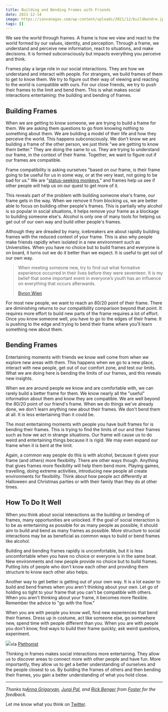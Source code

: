 ```yaml
---
title: Building and Bending Frames with Friends
date: 2021-12-14
image: https://ianvanagas.com/wp-content/uploads/2021/12/buildbendre.jpg
tags: []
---
```

We see the world through frames. A frame is how we view and react to the world formed by our values, identity, and perception. Through a frame, we understand and perceive new information, react to situations, and make decisions. It is formed subconsciously but impacts everything you perceive and think.

Frames play a large role in our social interactions. They are how we understand and interact with people. For strangers, we build frames of them to get to know them. We try to figure out their way of viewing and reacting to the world is compatible with ours. For our close friends, we try to push their frames to the limit and bend them. This is what makes social interactions entertaining: the building and bending of frames.

## **Building Frames**

When we are getting to know someone, we are trying to build a frame for them. We are asking them questions to go from knowing nothing to something about them. We are building a model of their life and how they perceive the world. This happens subconsciously. We don't know we are building a frame of the other person, we just think "we are getting to know them better." They are doing the same to us. They are trying to understand our frame, in the context of their frame. Together, we want to figure out if our frames are compatible.

Frame compatibility is asking ourselves "based on our frame, is their frame going to be useful for us in some way, or at the very least, not going to be bad for us." We are "[status-seeking monkeys](https://twitter.com/eugenewei/status/1121453569339584512)," and frames help us see if other people will help us on our quest to get more of it.

This reveals part of the problem with building someone else's frame, our frame gets in the way. When we remove it from blocking us, we are better able to focus on building other people's frames. This is partially why alcohol is so popular in social situations, it helps remove your frame as a blockage to building someone else's. Alcohol is only one of many tools for helping us get out of our own way and build other people's frames.

Although they are dreaded by many, icebreakers are about rapidly building frames with the reduced context of your frame. This is also why people make friends rapidly when isolated in a new environment such as Universities. When you have no choice but to build frames and everyone is on board, it turns out we do it better than we expect. It is useful to get out of our own way.

> When meeting someone new, try to find out what formative experience occurred in their lives before they were seventeen. It is my belief that some important event in everyone’s youth has an influence on everything that occurs afterwards.
> 
> [Byron Wien](https://www.blackstone.com/press-releases/article/blackstones-byron-wien-discusses-lessons-learned-in-his-first-80-years/)

For most new people, we want to reach an 80/20 point of their frame. There are diminishing returns to our compatibility comparison beyond that point. It requires more effort to build new parts of the frame requires a lot of effort. Once you know someone well, you have to go to the edges of their frame. It is pushing to the edge and trying to bend their frame where you'll learn something new about them.

## **Bending Frames**

Entertaining moments with friends we know well come from when we explore new areas with them. This happens when we go to a new place, interact with new people, get out of our comfort zone, and test our limits. What we are doing here is bending the limits of our frames, and this reveals new insights.

When we are around people we know and are comfortable with, we can rarely build a better frame for them. We know nearly all the "useful" information about them and know they are compatible. We are well beyond the 80/20 point of our friend's frame. When we do things we've already done, we don't learn anything new about their frames. We don't bend them at all. It is less entertaining than it could be.

The most entertaining moments with people you have built frames for is bending their frames. This is trying to find the limits of our and their frames such as how we act in strange situations. Our frame will cause us to do weird and entertaining things because it is rigid. We may even expand our frame when it is bent at the limit.

Again, a common way people do this is with alcohol, because it gives your frame (and others) more flexibility. There are other ways though. Anything that gives frames more flexibility will help them bend more. Playing games, travelling, doing extreme activities, introducing new people all create environments for flexibility. Think about how people act differently at Halloween and Christmas parties or with their family than they do at other times.

## **How To Do It Well**

When you think about social interactions as the building or bending of frames, many opportunities are unlocked. If the goal of social interaction is to be as entertaining as possible for as many people as possible, it should aim to build and bend as many frames as possible. More structure to social interactions may be as beneficial as common ways to build or bend frames like alcohol.

Building and bending frames rapidly is uncomfortable, but it is less uncomfortable when you have no choice or everyone is in the same boat. New environments and new people provide no choice but to build frames. Putting lots of people who don't know each other and providing them structure to know each other also helps.

Another way to get better is getting out of your own way. It is a lot easier to build and bend frames when you aren't thinking about your own. Let go of holding so tight to your frame that you can't be compatible with others. When you aren't thinking about your frame, it becomes more flexible. Remember the advice to "go with the flow."

When you are with people you know well, find new experiences that bend their frames. Dress up in costume, act like someone else, go somewhere new, spend time with people different than you. When you are with people you don't know, find ways to build their frame quickly, ask weird questions, experiment.

![](https://ianvanagas.com/wp-content/uploads/2021/12/unnamed.png?w=408)via [Plethonist](https://twitter.com/plethonist/status/1449173849770270725?s=20)

Thinking in frames makes social interactions more entertaining. They allow us to discover areas to connect more with other people and have fun. More importantly, they allow us to get a better understanding of ourselves and the people closest to us. By building the frames of others and then bending their frames, you gain a better understanding of what you hold close.

* * *

_Thanks to[Anna Grigoryan](https://communityweekly.co/), [Juraj Pal](https://jurajpal.substack.com/), and [Rick Benger](https://rickbenger.com/) from [Foster](https://www.foster.co/) for the feedback._

Let me know what you think on [Twitter](http://twitter.com/ianvanagas).
